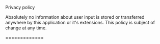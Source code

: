 Privacy policy 

Absolutely no information about user input is stored or transferred anywhere by this application or it's extensions. This policy is subject of change at any time.

=============

